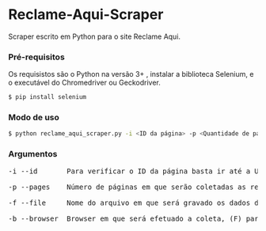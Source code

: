 # Reclame-Aqui-Scraper
Scraper escrito em Python para o site Reclame Aqui.

### Pré-requisitos

Os requisistos são o Python na versão 3+ , instalar a biblioteca Selenium, e o executável do Chromedriver ou Geckodriver.

```bash
$ pip install selenium
```
### Modo de uso

```bash
$ python reclame_aqui_scraper.py -i <ID da página> -p <Quantidade de páginas> -f <Nome do arquivo com os dados da coleta> -b <Browser para efetuar a coleta>
```
### Argumentos
<pre>
-i --id       Para verificar o ID da página basta ir até a URL da reclamação e copiar os números após o valor 'id': https://www.reclameaqui.com.br/indices/lista_reclamacoes/?id=<b>1111</b>&page=1&size=10&status=ALL

-p --pages    Número de páginas em que serão coletadas as reclamações. Ex.: '10' irá coletar reclamações da 10 primeiras páginas.

-f --file     Nome do arquivo em que será gravado os dados das reclamações.

-b --browser  Browser em que será efetuado a coleta, (F) para Firefox ou (C) para Chrome.
</pre>
